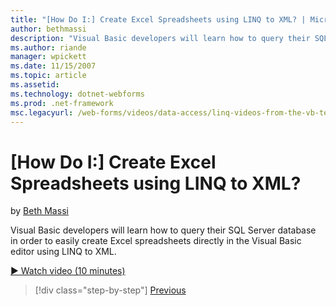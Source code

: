 ```yaml
---
title: "[How Do I:] Create Excel Spreadsheets using LINQ to XML? | Microsoft Docs"
author: bethmassi
description: "Visual Basic developers will learn how to query their SQL Server database in order to easily create Excel spreadsheets directly in the Visual Basic editor us..."
ms.author: riande
manager: wpickett
ms.date: 11/15/2007
ms.topic: article
ms.assetid: 
ms.technology: dotnet-webforms
ms.prod: .net-framework
msc.legacyurl: /web-forms/videos/data-access/linq-videos-from-the-vb-team/how-do-i-create-excel-spreadsheets-using-linq-to-xml
---
```

[How Do I:] Create Excel Spreadsheets using LINQ to XML?
====================
by [Beth Massi](https://github.com/bethmassi)

Visual Basic developers will learn how to query their SQL Server database in order to easily create Excel spreadsheets directly in the Visual Basic editor using LINQ to XML.

[&#9654; Watch video (10 minutes)](https://channel9.msdn.com/Blogs/ASP-NET-Site-Videos/how-do-i-create-excel-spreadsheets-using-linq-to-xml)

>[!div class="step-by-step"] [Previous](how-do-i-create-xml-documents-from-sql-data.md)